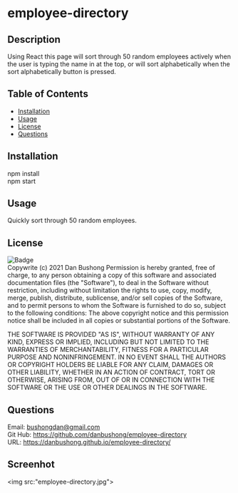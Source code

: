 # employee-directory
  ## Description
  Using React this page will sort through 50 random employees actively when the user is typing the name in at the top, or will sort alphabetically when the sort alphabetically button is pressed.
  ## Table of Contents
  * [Installation](#Installation)
  * [Usage](#Usage)
  * [License](#License)
  * [Questions](#Questions)
  ## Installation
  npm install
  <br>
  npm start
  ## Usage
  Quickly sort through 50 random employees.
  ## License
  ![Badge](https://img.shields.io/badge/license-MIT-green)<br>
  Copywrite (c) 2021 Dan Bushong
  Permission is hereby granted, free of charge, to any person obtaining a copy of this software
  and associated documentation files (the "Software"), to deal in the Software without restriction, 
  including without limitation the rights to use, copy, modify, merge, publish, distribute,
  sublicense, and/or sell copies of the Software,
  and to permit persons to whom the Software is furnished to do so, subject to the following conditions:
  The above copyright notice and this permission notice shall be included in all copies or substantial portions of the Software.
  
  THE SOFTWARE IS PROVIDED "AS IS", WITHOUT WARRANTY OF ANY KIND, 
  EXPRESS OR IMPLIED, INCLUDING BUT NOT LIMITED TO THE WARRANTIES OF MERCHANTABILITY, 
  FITNESS FOR A PARTICULAR PURPOSE AND NONINFRINGEMENT. 
  IN NO EVENT SHALL THE AUTHORS OR COPYRIGHT HOLDERS BE LIABLE FOR ANY CLAIM, DAMAGES OR OTHER LIABILITY, 
  WHETHER IN AN ACTION OF CONTRACT, TORT OR OTHERWISE, ARISING FROM, 
  OUT OF OR IN CONNECTION WITH THE SOFTWARE OR THE USE OR OTHER DEALINGS IN THE SOFTWARE.
  ## Questions
  Email: bushongdan@gmail.com<br>
  Git Hub: https://github.com/danbushong/employee-directory
  <br>
  URL: https://danbushong.github.io/employee-directory/
  ## Screenhot
  <img src:"employee-directory.jpg">
